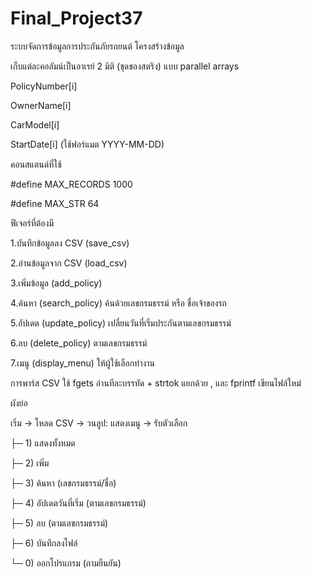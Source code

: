 # Final_Project37
ระบบจัดการข้อมูลการประกันภัยรถยนต์
โครงสร้างข้อมูล

เก็บแต่ละคอลัมน์เป็นอาเรย์ 2 มิติ (ชุดของสตริง) แบบ parallel arrays

PolicyNumber[i]

OwnerName[i]

CarModel[i]

StartDate[i] (ใช้ฟอร์แมต YYYY-MM-DD)

คอนสแตนด์ที่ใช้

#define MAX_RECORDS 1000

#define MAX_STR 64

ฟีเจอร์ที่ต้องมี

1.บันทึกข้อมูลลง CSV (save_csv)

2.อ่านข้อมูลจาก CSV (load_csv)

3.เพิ่มข้อมูล (add_policy)

4.ค้นหา (search_policy) ค้นด้วยเลขกรมธรรม์ หรือ ชื่อเจ้าของรถ

5.อัปเดต (update_policy) เปลี่ยนวันที่เริ่มประกันตามเลขกรมธรรม์

6.ลบ (delete_policy) ตามเลขกรมธรรม์

7.เมนู (display_menu) ให้ผู้ใช้เลือกทำงาน

การพาร์ส CSV ใช้ fgets อ่านทีละบรรทัด + strtok แยกด้วย , และ fprintf เขียนไฟล์ใหม่ 

ผังย่อ

เริ่ม → โหลด CSV → วนลูป: แสดงเมนู → รับตัวเลือก

├─ 1) แสดงทั้งหมด

├─ 2) เพิ่ม

├─ 3) ค้นหา (เลขกรมธรรม์/ชื่อ)

├─ 4) อัปเดตวันที่เริ่ม (ตามเลขกรมธรรม์)

├─ 5) ลบ (ตามเลขกรมธรรม์)

├─ 6) บันทึกลงไฟล์

└─ 0) ออกโปรแกรม (ถามยืนยัน)
